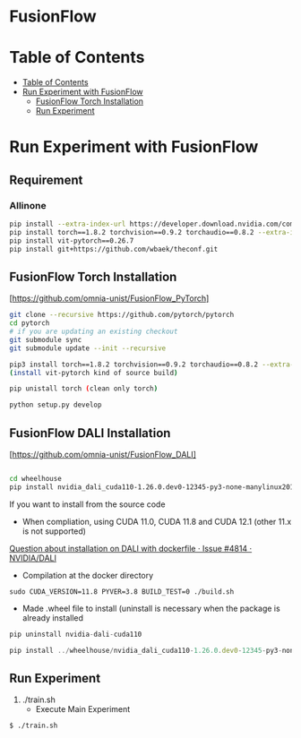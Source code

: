 # FusionFlow 

# Table of Contents
- [Table of Contents](#table-of-contents)
- [Run Experiment with FusionFlow](#run-experiment-with-fusionflow)
  - [FusionFlow Torch Installation](#fusionflow-torch-installation)
  - [Run Experiment](#run-experiment)
  
# Run Experiment with FusionFlow

## Requirement
### Allinone
```sh
pip install --extra-index-url https://developer.download.nvidia.com/compute/redist --upgrade nvidia-dali-cuda110==1.26.0
pip install torch==1.8.2 torchvision==0.9.2 torchaudio==0.8.2 --extra-index-url https://download.pytorch.org/whl/lts/1.8/cu111
pip install vit-pytorch==0.26.7
pip install git+https://github.com/wbaek/theconf.git
```


## FusionFlow Torch Installation 
[https://github.com/omnia-unist/FusionFlow_PyTorch]

```sh
git clone --recursive https://github.com/pytorch/pytorch
cd pytorch
# if you are updating an existing checkout
git submodule sync
git submodule update --init --recursive

pip3 install torch==1.8.2 torchvision==0.9.2 torchaudio==0.8.2 --extra-index-url https://download.pytorch.org/whl/lts/1.8/cu111
(install vit-pytorch kind of source build)

pip unistall torch (clean only torch)

python setup.py develop

```

## FusionFlow DALI Installation
[https://github.com/omnia-unist/FusionFlow_DALI]
```sh

cd wheelhouse
pip install nvidia_dali_cuda110-1.26.0.dev0-12345-py3-none-manylinux2014_x86_64.shl

```

If you want to install from the source code

- When compliation, using CUDA 11.0, CUDA 11.8 and CUDA 12.1 (other 11.x is not supported)

[Question about installation on DALI with dockerfile · Issue #4814 · NVIDIA/DALI](https://github.com/NVIDIA/DALI/issues/4814#issuecomment-1525918590)

- Compilation at the docker directory

```
sudo CUDA_VERSION=11.8 PYVER=3.8 BUILD_TEST=0 ./build.sh
```

- Made .wheel file to install (uninstall is necessary when the package is already installed

```python
pip uninstall nvidia-dali-cuda110
```

```jsx
pip install ../wheelhouse/nvidia_dali_cuda110-1.26.0.dev0-12345-py3-none-manylinux2014_x86_64.whl
```



## Run Experiment
1. ./train.sh
   - Execute Main Experiment

```console
$ ./train.sh
```


